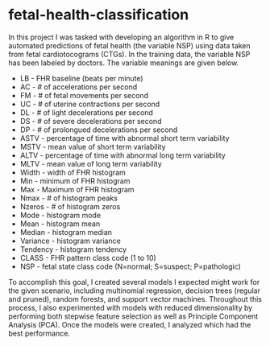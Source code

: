 # fetal-health-classification

In this project I was tasked with developing an algorithm in R to give automated predictions of fetal health (the variable NSP) using data taken from fetal cardiotocograms (CTGs). In the training data, the variable NSP has been labeled by doctors. The variable meanings are given below.

- LB - FHR baseline (beats per minute)
- AC - # of accelerations per second
- FM - # of fetal movements per second
- UC - # of uterine contractions per second
- DL - # of light decelerations per second
- DS - # of severe decelerations per second
- DP - # of prolongued decelerations per second
- ASTV - percentage of time with abnormal short term variability
- MSTV - mean value of short term variability
- ALTV - percentage of time with abnormal long term variability
- MLTV - mean value of long term variability
- Width - width of FHR histogram
- Min - minimum of FHR histogram
- Max - Maximum of FHR histogram
- Nmax - # of histogram peaks
- Nzeros - # of histogram zeros
- Mode - histogram mode
- Mean - histogram mean
- Median - histogram median
- Variance - histogram variance
- Tendency - histogram tendency
- CLASS - FHR pattern class code (1 to 10)
- NSP - fetal state class code (N=normal; S=suspect; P=pathologic)

To accomplish this goal, I created several models I expected might work for the given scenario, including multinomial regression, decision trees (regular and pruned), random forests, and support vector machines. Throughout this process, I also experimented with models with reduced dimensionality by performing both stepwise feature selection as well as Principle Component Analysis (PCA). Once the models were created, I analyzed which had the best performance.
